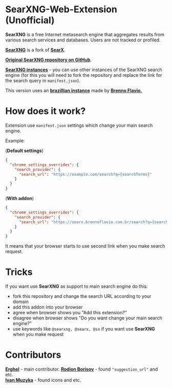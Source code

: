 # SearXNG-Web-Extension (Unofficial)
**SearXNG** is a free Internet metasearch engine that aggregates results from various search services and databases. Users are not tracked or profiled.

[**SearXNG**](https://github.com/searxng/searxng) is a fork of [**SearX**](https://github.com/searx/searx).

[**Original SearXNG repository on GitHub**](https://github.com/searxng/searxng).

[**SearXNG instances**](https://searx.space/) - you can use other instances of the SearXNG search engine (for this you will need to fork the repository and replace the link for the search query in `manifest.json`).

This version uses an [**brazillian instance**](https://searx.brennoflavio.com.br/) made by [**Brenno Flavio.**](https://brennoflavio.com.br/)

# How does it work?
Extension use `manifest.json` settings which change your main search engine.

Example:

(**Default settings**)
```json
{
  "chrome_settings_overrides": {
    "search_provider": {
      "search_url": "https://example.com/search?q={searchTerms}"
    }
  }
}
```

(**With addon**)
```json
{
  "chrome_settings_overrides": {
    "search_provider": {
      "search_url": "https://searx.brennoflavio.com.br/search?q={searchTerms}"
    }
  }
}
```

It means that your browser starts to use second link when you make search request.

# Tricks
If you want use **SearXNG** as support to main search engine do this:
- fork this repository and change the search URL according to your domain
- add this addon into your browser
- agree when browser shows you "Add this extension?"
- disagree when browser shows "Do you want change your main search engine?"
- use keywords like `@searxng, @searx, @sx` if you want use **SearXNG** when you make request

# Contributors
[**Erghel**](https://github.com/Erghel) - main contributor.
[**Rodion Borisov**](https://github.com/vintprox) - found `"suggestion_url"` and etc.  
[**Ivan Muzyka**](https://github.com/SeryiBaran) - found icons and etc.
